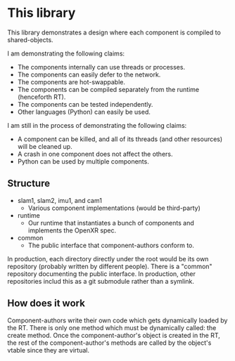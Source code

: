 # This library

This library demonstrates a design where each component is compiled to shared-objects.

I am demonstrating  the following claims:
- The components internally can use threads or processes.
- The components can easily defer to the network.
- The components are hot-swappable.
- The components can be compiled separately from the runtime (henceforth RT).
- The components can be tested independently.
- Other languages (Python) can easily be used.

I am still in the process of demonstrating the following claims:
- A component can be killed, and all of its threads (and other resources) will be cleaned up.
- A crash in one component does not affect the others.
- Python can be used by multiple components.

## Structure

- slam1, slam2, imu1, and cam1
  - Various component implementations (would be third-party)
- runtime
  - Our runtime that instantiates a bunch of components and implements the OpenXR spec.
- common
  - The public interface that component-authors conform to.

In production, each directory directly under the root would be its own repository (probably written by different people). There is a "common" repository documenting the public interface. In production, other repositories includ this as a git submodule rather than a symlink.

## How does it work

Component-authors write their own code which gets dynamically loaded by the RT. There is only one method which must be dynamically called: the create method. Once the component-author's object is created in the RT, the rest of the component-author's methods are called by the object's vtable since they are virtual.
